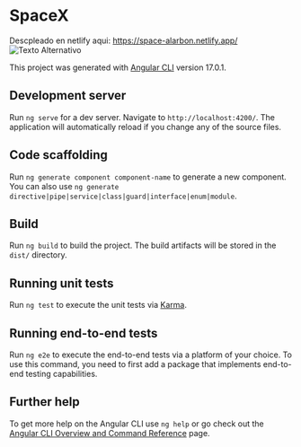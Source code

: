 # SpaceX

Descpleado en netlify aqui: https://space-alarbon.netlify.app/
![Texto Alternativo](https://cdn.discordapp.com/attachments/1173755894958395393/1197621496642813964/image.png?ex=65bbeeef&is=65a979ef&hm=bc95dc46964f225eb5479c144853591792ad53dc209489a9f7ffe37cabb4cd8c)


This project was generated with [Angular CLI](https://github.com/angular/angular-cli) version 17.0.1.

## Development server

Run `ng serve` for a dev server. Navigate to `http://localhost:4200/`. The application will automatically reload if you change any of the source files.

## Code scaffolding

Run `ng generate component component-name` to generate a new component. You can also use `ng generate directive|pipe|service|class|guard|interface|enum|module`.

## Build

Run `ng build` to build the project. The build artifacts will be stored in the `dist/` directory.

## Running unit tests

Run `ng test` to execute the unit tests via [Karma](https://karma-runner.github.io).

## Running end-to-end tests

Run `ng e2e` to execute the end-to-end tests via a platform of your choice. To use this command, you need to first add a package that implements end-to-end testing capabilities.

## Further help

To get more help on the Angular CLI use `ng help` or go check out the [Angular CLI Overview and Command Reference](https://angular.io/cli) page.
